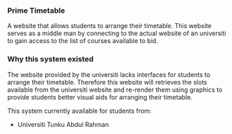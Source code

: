 ### Prime Timetable
A website that allows students to arrange their timetable. This website serves as a middle man by connecting to the actual website of an universiti to gain access to the list of courses available to bid.

### Why this system existed
The website provided by the universiti lacks interfaces for students to arrange their timetable. Therefore this website will retrieves the slots available from the universiti website and re-render them using graphics to provide students better visual aids for arranging their timetable.

This system currently available for students from:
- Universiti Tunku Abdul Rahman
